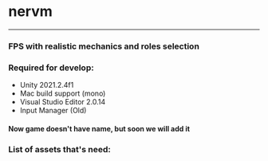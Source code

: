# nervm
------------------------------------------------

### FPS with realistic mechanics and roles selection

### Required for develop:
- Unity 2021.2.4f1
- Mac build support (mono)
- Visual Studio Editor 2.0.14
- Input Manager (Old)

#### Now game doesn't have name, but soon we will add it

### List of assets that's need:
